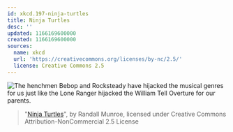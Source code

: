 ```yaml
---
id: xkcd.197-ninja-turtles
title: Ninja Turtles
desc: ''
updated: 1166169600000
created: 1166169600000
sources:
  name: xkcd
  url: 'https://creativecommons.org/licenses/by-nc/2.5/'
  license: Creative Commons 2.5
---
```

![The henchmen Bebop and Rocksteady have hijacked the musical genres for us just like the Lone Ranger hijacked the William Tell Overture for our parents.](https://imgs.xkcd.com/comics/ninja_turtles.png)
> "[Ninja Turtles](https://xkcd.com/197/)", by Randall Munroe, licensed under Creative Commons Attribution-NonCommercial 2.5 License

